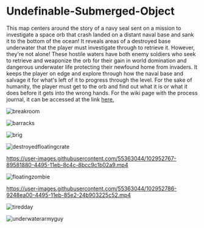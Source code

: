 # Undefinable-Submerged-Object
This map centers around the story of a navy seal sent on a mission to investigate a space orb that crash landed on a distant naval base and sank it to the bottom of the ocean!
It reveals areas of a destroyed base underwater that the player must investigate through to retrieve it. However, they're not alone! These hostile waters have both enemy soldiers who seek to retrieve and weaponize the orb for their gain in world domination and dangerous underwater life protecting their newfound home from invaders. It keeps the player on edge and explore through how the naval base and salvage it for what's left of it to progress through the level. For the sake of humanity, the player must get to the orb and find out what it is or what it does before it gets into the wrong hands. For the wiki page with the process journal, it can be accessed at the link [here.](https://github.com/Kratosflare/Undefinable-Submerged-Object/wiki)



![breakroom](https://user-images.githubusercontent.com/55363044/102949720-8e659980-448e-11eb-8b86-b47468ed714f.png)

![barracks](https://user-images.githubusercontent.com/55363044/102950567-81e24080-4490-11eb-8635-605d663324c9.png)

![brig](https://user-images.githubusercontent.com/55363044/102950570-827ad700-4490-11eb-8e81-a8128d438aba.png)

![destroyedfloatingcrate](https://user-images.githubusercontent.com/55363044/102950573-827ad700-4490-11eb-882b-d94833d07945.png)

https://user-images.githubusercontent.com/55363044/102952767-89581880-4495-11eb-8c4c-8bcc9c1b02a9.mp4

![floatingzombie](https://user-images.githubusercontent.com/55363044/102950574-83136d80-4490-11eb-9414-4fc9dff6324c.png)

https://user-images.githubusercontent.com/55363044/102952786-9248ea00-4495-11eb-85e2-24b903225c52.mp4

![tiredday](https://user-images.githubusercontent.com/55363044/102950576-83ac0400-4490-11eb-9bf0-4807f887f247.png)

![underwaterarmyguy](https://user-images.githubusercontent.com/55363044/102950577-84449a80-4490-11eb-84a7-4814bdef1ab6.png)
